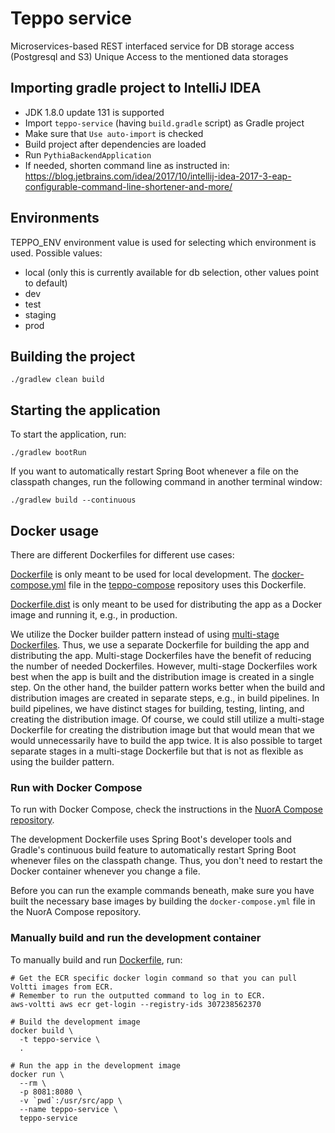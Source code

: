 # Teppo service
Microservices-based REST interfaced service for DB storage access (Postgresql and S3) 
Unique Access to the mentioned data storages

## Importing gradle project to IntelliJ IDEA
<!-- TODO: Pythia is obsolete, refactor using Teppo instead -->
- JDK 1.8.0 update 131 is supported
- Import `teppo-service` (having `build.gradle` script) as Gradle project
- Make sure that `Use auto-import` is checked
- Build project after dependencies are loaded
- Run `PythiaBackendApplication`
- If needed, shorten command line as instructed in: https://blog.jetbrains.com/idea/2017/10/intellij-idea-2017-3-eap-configurable-command-line-shortener-and-more/ 

## Environments
TEPPO_ENV environment value is used for selecting which environment is used. Possible values:
- local (only this is currently available for db selection, other values point to default)
- dev
- test
- staging
- prod

## Building the project

```
./gradlew clean build 
```

## Starting the application

To start the application, run:

```
./gradlew bootRun
```

If you want to automatically restart Spring Boot whenever a file on the classpath changes, run the following command
in another terminal window:

```
./gradlew build --continuous
```

## Docker usage

There are different Dockerfiles for different use cases:

[Dockerfile](Dockerfile) is only meant to be used for local development. The
[docker-compose.yml](https://github.com/espoon-voltti/teppo-compose/blob/master/docker-compose.yml) file in the
[teppo-compose](https://github.com/espoon-voltti/teppo-compose/) repository uses this Dockerfile.

[Dockerfile.dist](Dockerfile.dist) is only meant to be used for distributing the app as a Docker image and running it,
e.g., in production.

We utilize the Docker builder pattern instead of using
[multi-stage Dockerfiles](https://docs.docker.com/v17.09/engine/userguide/eng-image/multistage-build/). Thus, we use
a separate Dockerfile for building the app and distributing the app. Multi-stage Dockerfiles have the benefit of
reducing the number of needed Dockerfiles. However, multi-stage Dockerfiles work best when the app is built and the
distribution image is created in a single step. On the other hand, the builder pattern works better when the build and
distribution images are created in separate steps, e.g., in build pipelines. In build pipelines, we have distinct
stages for building, testing, linting, and creating the distribution image. Of course, we could still utilize a
multi-stage Dockerfile for creating the distribution image but that would mean that we would unnecessarily have to
build the app twice. It is also possible to target separate stages in a multi-stage Dockerfile but that is not as
flexible as using the builder pattern.

### Run with Docker Compose

To run with Docker Compose, check the instructions in the
[NuorA Compose repository](https://github.com/espoon-voltti/teppo-compose/).

The development Dockerfile uses Spring Boot's developer tools and Gradle's continuous build feature to automatically
restart Spring Boot whenever files on the classpath change. Thus, you don't need to restart the Docker container
whenever you change a file.

Before you can run the example commands beneath, make sure you have built the necessary base images by building the
`docker-compose.yml` file in the NuorA Compose repository.

### Manually build and run the development container

To manually build and run [Dockerfile](Dockerfile), run:

```
# Get the ECR specific docker login command so that you can pull Voltti images from ECR.
# Remember to run the outputted command to log in to ECR.
aws-voltti aws ecr get-login --registry-ids 307238562370

# Build the development image
docker build \
  -t teppo-service \
  .

# Run the app in the development image
docker run \
  --rm \
  -p 8081:8080 \
  -v `pwd`:/usr/src/app \
  --name teppo-service \
  teppo-service
```
